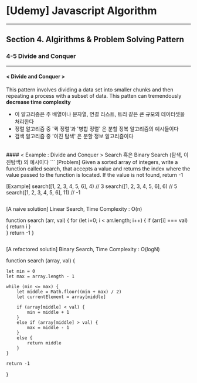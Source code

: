 # [Udemy] Javascript Algorithm

---

## Section 4. Algirithms & Problem Solving Pattern

### 4-5 Divide and Conquer

---

#### < Divide and Conquer > 
This pattern involves dividing a data set into smaller chunks and then repeating a process with a subset of data.
This patten can tremendously <strong>decrease time complexity</strong>
- 이 알고리즘은 주 배열이나 문자열, 연결 리스트, 트리 같은 큰 규모의 데이터셋을 처리한다
- 정렬 알고리즘 중 '퀵 정렬'과 '병합 정렬' 은 분할 정복 알고리즘의 예시들이다
- 검색 알고리즘 중 '이진 탐색' 은 분할 정보 알고리즘이다

<br>
#### < Example : Divide and Conquer >
Search 혹은 Binary Search (탐색, 이진탐색) 의 예시이다
```
[Problem] 
Given a sorted array of integers, write a function called search, 
that accepts a value and returns the index where the value passed to the function is located. If the value is not found, return -1

[Example]
search([1, 2, 3, 4, 5, 6], 4) // 3
search([1, 2, 3, 4, 5, 6], 6) // 5
search([1, 2, 3, 4, 5, 6], 11) // -1
```
```
[A naive solution] Linear Search, Time Complexity : O(n)

function search (arr, val) {
    for (let i=0; i < arr.length; i++) {
        if (arr[i] === val) {
            return i
        }   
    }
    return -1
}
```
```
[A refactored solutin] Binary Search, Time Complexity : O(logN)

function search (array, val) {

    let min = 0
    let max = array.length - 1

    while (min <= max) {
        let middle = Math.floor((min + max) / 2)
        let currentElement = array[middle]

        if (array[middle] < val) {
            min = middle + 1
        } 
        else if (array[middle] > val) {
            max = middle - 1
        } 
        else {
            return middle
        }
    }
    
    return -1
}
```